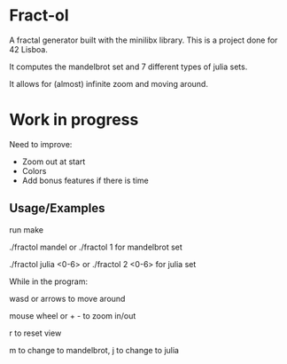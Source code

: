 
# Fract-ol

A fractal generator built with the minilibx library. This is a project done for 42 Lisboa.

It computes the mandelbrot set and 7 different types of julia sets.

It allows for (almost) infinite zoom and moving around.

# Work in progress

Need to improve:
- Zoom out at start
- Colors
- Add bonus features if there is time

## Usage/Examples

run make

./fractol mandel or ./fractol 1 for mandelbrot set

./fractol julia <0-6> or ./fractol 2 <0-6> for julia set

While in the program:

wasd or arrows to move around

mouse wheel or + - to zoom in/out

r to reset view

m to change to mandelbrot, j to change to julia
